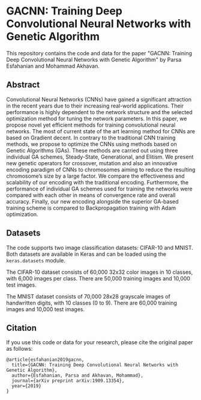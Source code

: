 # GACNN: Training Deep Convolutional Neural Networks with Genetic Algorithm

This repository contains the code and data for the paper "GACNN: Training Deep Convolutional Neural Networks with Genetic Algorithm" by Parsa Esfahanian and Mohammad Akhavan.

## Abstract

Convolutional Neural Networks (CNNs) have gained a significant attraction in the recent years due to their increasing real-world applications. Their performance is highly dependent to the network structure and the selected optimization method for tuning the network parameters. In this paper, we propose novel yet efficient methods for training convolutional neural networks. The most of current state of the art learning method for CNNs are based on Gradient decent. In contrary to the traditional CNN training methods, we propose to optimize the CNNs using methods based on Genetic Algorithms (GAs). These methods are carried out using three individual GA schemes, Steady-State, Generational, and Elitism. We present new genetic operators for crossover, mutation and also an innovative encoding paradigm of CNNs to chromosomes aiming to reduce the resulting chromosome’s size by a large factor. We compare the effectiveness and scalability of our encoding with the traditional encoding. Furthermore, the performance of individual GA schemes used for training the networks were compared with each other in means of convergence rate and overall accuracy. Finally, our new encoding alongside the superior GA-based training scheme is compared to Backpropagation training with Adam optimization.

## Datasets

The code supports two image classification datasets: CIFAR-10 and MNIST. Both datasets are available in Keras and can be loaded using the `keras.datasets` module.

The CIFAR-10 dataset consists of 60,000 32x32 color images in 10 classes, with 6,000 images per class. There are 50,000 training images and 10,000 test images.

The MNIST dataset consists of 70,000 28x28 grayscale images of handwritten digits, with 10 classes (0 to 9). There are 60,000 training images and 10,000 test images.

## Citation

If you use this code or data for your research, please cite the original paper as follows:

```
@article{esfahanian2019gacnn,
  title={GACNN: Training Deep Convolutional Neural Networks with Genetic Algorithm},
  author={Esfahanian, Parsa and Akhavan, Mohammad},
  journal={arXiv preprint arXiv:1909.13354},
  year={2019}
}
```
